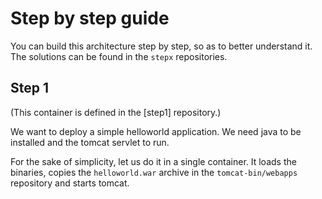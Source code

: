 # Step by step guide

You can build this architecture step by step, so as to better understand it. The solutions can be found in the `stepx` repositories.


## Step 1
(This container is defined in the [step1] repository.)

We want to deploy a simple helloworld application. We need java to be installed and the tomcat servlet to run.

For the sake of simplicity, let us do it in a single container. It loads the binaries, copies the `helloworld.war` archive in the `tomcat-bin/webapps` repository and starts tomcat.
